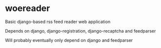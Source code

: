 woereader
=========

Basic django-based rss feed reader web application



Depends on django, django-registration, django-recaptcha and feedparser

Will probably eventually only depend on django and feedparser
